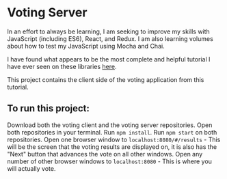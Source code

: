 # Voting Server

In an effort to always be learning, I am seeking to improve my skills with JavaScript (including ES6), React, and Redux. I am also learning volumes about how to test my JavaScript using Mocha and Chai.

I have found what appears to be the most complete and helpful tutorial I have ever seen on these libraries  [here](http://teropa.info/blog/2015/09/10/full-stack-redux-tutorial.html).

This project contains the client side of the voting application from this tutorial.

## To run this project:

Download both the voting client and the voting server repositories.
Open both repositories in your terminal.
Run `npm install`.
Run `npm start` on both repositories.
Open one browser window to `localhost:8080/#/results` - This will be the screen that the voting results are displayed on, it is also has the "Next" button that advances the vote on all other windows.
Open any number of other browser windows to `localhost:8080` - This is where you will actually vote.
